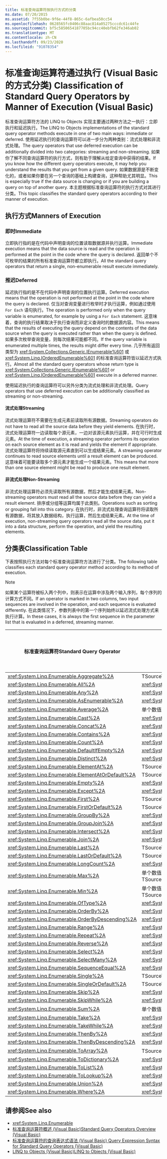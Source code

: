 ```yaml
---
title: 标准查询运算符按执行方式的分类
ms.date: 07/20/2015
ms.assetid: 7f55b0be-9f6e-44f8-865c-6afbea50cc54
ms.openlocfilehash: 0628565fc0406c88aac814a05275cccdc61c44fe
ms.sourcegitcommit: bf5c5850654187705bc94cc40ebfb62fe346ab02
ms.translationtype: MT
ms.contentlocale: zh-CN
ms.lasthandoff: 09/23/2020
ms.locfileid: "91078354"
---
```

# <a name="classification-of-standard-query-operators-by-manner-of-execution-visual-basic"></a><span data-ttu-id="a9e05-102">标准查询运算符通过执行 (Visual Basic 的方式分类) </span><span class="sxs-lookup"><span data-stu-id="a9e05-102">Classification of Standard Query Operators by Manner of Execution (Visual Basic)</span></span>

<span data-ttu-id="a9e05-103">标准查询运算符方法的 LINQ to Objects 实现主要通过两种方法之一执行：立即执行和延迟执行。</span><span class="sxs-lookup"><span data-stu-id="a9e05-103">The LINQ to Objects implementations of the standard query operator methods execute in one of two main ways: immediate or deferred.</span></span> <span data-ttu-id="a9e05-104">使用延迟执行的查询运算符可以进一步分为两种类别：流式处理和非流式处理。</span><span class="sxs-lookup"><span data-stu-id="a9e05-104">The query operators that use deferred execution can be additionally divided into two categories: streaming and non-streaming.</span></span> <span data-ttu-id="a9e05-105">如果你了解不同查询运算符的执行方式，则有助于理解从给定查询中获得的结果。</span><span class="sxs-lookup"><span data-stu-id="a9e05-105">If you know how the different query operators execute, it may help you understand the results that you get from a given query.</span></span> <span data-ttu-id="a9e05-106">如果数据源是不断变化的，或者如果你要在另一个查询的基础上构建查询，这种帮助尤其明显。</span><span class="sxs-lookup"><span data-stu-id="a9e05-106">This is especially true if the data source is changing or if you are building a query on top of another query.</span></span> <span data-ttu-id="a9e05-107">本主题根据标准查询运算符的执行方式对其进行分类。</span><span class="sxs-lookup"><span data-stu-id="a9e05-107">This topic classifies the standard query operators according to their manner of execution.</span></span>  
  
## <a name="manners-of-execution"></a><span data-ttu-id="a9e05-108">执行方式</span><span class="sxs-lookup"><span data-stu-id="a9e05-108">Manners of Execution</span></span>  
  
### <a name="immediate"></a><span data-ttu-id="a9e05-109">即时</span><span class="sxs-lookup"><span data-stu-id="a9e05-109">Immediate</span></span>  

 <span data-ttu-id="a9e05-110">立即执行指的是在代码中声明查询的位置读取数据源并执行运算。</span><span class="sxs-lookup"><span data-stu-id="a9e05-110">Immediate execution means that the data source is read and the operation is performed at the point in the code where the query is declared.</span></span> <span data-ttu-id="a9e05-111">返回单个不可枚举的结果的所有标准查询运算符都立即执行。</span><span class="sxs-lookup"><span data-stu-id="a9e05-111">All the standard query operators that return a single, non-enumerable result execute immediately.</span></span>  
  
### <a name="deferred"></a><span data-ttu-id="a9e05-112">推迟</span><span class="sxs-lookup"><span data-stu-id="a9e05-112">Deferred</span></span>  

 <span data-ttu-id="a9e05-113">延迟执行指的是不在代码中声明查询的位置执行运算。</span><span class="sxs-lookup"><span data-stu-id="a9e05-113">Deferred execution means that the operation is not performed at the point in the code where the query is declared.</span></span> <span data-ttu-id="a9e05-114">仅当对查询变量进行枚举时才执行运算，例如通过使用 `For Each` 语句执行。</span><span class="sxs-lookup"><span data-stu-id="a9e05-114">The operation is performed only when the query variable is enumerated, for example by using a `For Each` statement.</span></span> <span data-ttu-id="a9e05-115">这意味着，查询的执行结果取决于执行查询而非定义查询时的数据源内容。</span><span class="sxs-lookup"><span data-stu-id="a9e05-115">This means that the results of executing the query depend on the contents of the data source when the query is executed rather than when the query is defined.</span></span> <span data-ttu-id="a9e05-116">如果多次枚举查询变量，则每次结果可能都不同。</span><span class="sxs-lookup"><span data-stu-id="a9e05-116">If the query variable is enumerated multiple times, the results might differ every time.</span></span> <span data-ttu-id="a9e05-117">几乎所有返回类型为 <xref:System.Collections.Generic.IEnumerable%601> 或 <xref:System.Linq.IOrderedEnumerable%601> 的标准查询运算符皆以延迟方式执行。</span><span class="sxs-lookup"><span data-stu-id="a9e05-117">Almost all the standard query operators whose return type is <xref:System.Collections.Generic.IEnumerable%601> or <xref:System.Linq.IOrderedEnumerable%601> execute in a deferred manner.</span></span>  
  
 <span data-ttu-id="a9e05-118">使用延迟执行的查询运算符可以另外分类为流式处理和非流式处理。</span><span class="sxs-lookup"><span data-stu-id="a9e05-118">Query operators that use deferred execution can be additionally classified as streaming or non-streaming.</span></span>  
  
#### <a name="streaming"></a><span data-ttu-id="a9e05-119">流式处理</span><span class="sxs-lookup"><span data-stu-id="a9e05-119">Streaming</span></span>  

 <span data-ttu-id="a9e05-120">流式处理运算符不需要在生成元素前读取所有源数据。</span><span class="sxs-lookup"><span data-stu-id="a9e05-120">Streaming operators do not have to read all the source data before they yield elements.</span></span> <span data-ttu-id="a9e05-121">在执行时，流式处理运算符一边读取每个源元素，一边对该源元素执行运算，并在可行时生成元素。</span><span class="sxs-lookup"><span data-stu-id="a9e05-121">At the time of execution, a streaming operator performs its operation on each source element as it is read and yields the element if appropriate.</span></span> <span data-ttu-id="a9e05-122">流式处理运算符将持续读取源元素直到可以生成结果元素。</span><span class="sxs-lookup"><span data-stu-id="a9e05-122">A streaming operator continues to read source elements until a result element can be produced.</span></span> <span data-ttu-id="a9e05-123">这意味着可能要读取多个源元素才能生成一个结果元素。</span><span class="sxs-lookup"><span data-stu-id="a9e05-123">This means that more than one source element might be read to produce one result element.</span></span>  
  
#### <a name="non-streaming"></a><span data-ttu-id="a9e05-124">非流式处理</span><span class="sxs-lookup"><span data-stu-id="a9e05-124">Non-Streaming</span></span>  

 <span data-ttu-id="a9e05-125">非流式处理运算符必须先读取所有源数据，然后才能生成结果元素。</span><span class="sxs-lookup"><span data-stu-id="a9e05-125">Non-streaming operators must read all the source data before they can yield a result element.</span></span> <span data-ttu-id="a9e05-126">排序或分组等运算均属于此类别。</span><span class="sxs-lookup"><span data-stu-id="a9e05-126">Operations such as sorting or grouping fall into this category.</span></span> <span data-ttu-id="a9e05-127">在执行时，非流式处理查询运算符将读取所有源数据，将其放入数据结构，执行运算，然后生成结果元素。</span><span class="sxs-lookup"><span data-stu-id="a9e05-127">At the time of execution, non-streaming query operators read all the source data, put it into a data structure, perform the operation, and yield the resulting elements.</span></span>  
  
## <a name="classification-table"></a><span data-ttu-id="a9e05-128">分类表</span><span class="sxs-lookup"><span data-stu-id="a9e05-128">Classification Table</span></span>  

 <span data-ttu-id="a9e05-129">下表按照执行方法对每个标准查询运算符方法进行了分类。</span><span class="sxs-lookup"><span data-stu-id="a9e05-129">The following table classifies each standard query operator method according to its method of execution.</span></span>  
  
> [!NOTE]
> <span data-ttu-id="a9e05-130">如果某个运算符被标入两个列中，则表示在运算中涉及两个输入序列，每个序列的计算方式不同。</span><span class="sxs-lookup"><span data-stu-id="a9e05-130">If an operator is marked in two columns, two input sequences are involved in the operation, and each sequence is evaluated differently.</span></span> <span data-ttu-id="a9e05-131">在此类情况下，参数列表中的第一个序列始终以延迟流式处理方式来执行计算。</span><span class="sxs-lookup"><span data-stu-id="a9e05-131">In these cases, it is always the first sequence in the parameter list that is evaluated in a deferred, streaming manner.</span></span>  
  
|<span data-ttu-id="a9e05-132">标准查询运算符</span><span class="sxs-lookup"><span data-stu-id="a9e05-132">Standard Query Operator</span></span>|<span data-ttu-id="a9e05-133">返回类型</span><span class="sxs-lookup"><span data-stu-id="a9e05-133">Return Type</span></span>|<span data-ttu-id="a9e05-134">立即执行</span><span class="sxs-lookup"><span data-stu-id="a9e05-134">Immediate Execution</span></span>|<span data-ttu-id="a9e05-135">延迟的流式处理执行</span><span class="sxs-lookup"><span data-stu-id="a9e05-135">Deferred Streaming Execution</span></span>|<span data-ttu-id="a9e05-136">延迟非流式处理执行</span><span class="sxs-lookup"><span data-stu-id="a9e05-136">Deferred Non-Streaming Execution</span></span>|  
|-----------------------------|-----------------|-------------------------|----------------------------------|---------------------------------------|  
|<xref:System.Linq.Enumerable.Aggregate%2A>|<span data-ttu-id="a9e05-137">TSource</span><span class="sxs-lookup"><span data-stu-id="a9e05-137">TSource</span></span>|<span data-ttu-id="a9e05-138">X</span><span class="sxs-lookup"><span data-stu-id="a9e05-138">X</span></span>|||  
|<xref:System.Linq.Enumerable.All%2A>|<xref:System.Boolean>|<span data-ttu-id="a9e05-139">x</span><span class="sxs-lookup"><span data-stu-id="a9e05-139">X</span></span>|||  
|<xref:System.Linq.Enumerable.Any%2A>|<xref:System.Boolean>|<span data-ttu-id="a9e05-140">x</span><span class="sxs-lookup"><span data-stu-id="a9e05-140">X</span></span>|||  
|<xref:System.Linq.Enumerable.AsEnumerable%2A>|<xref:System.Collections.Generic.IEnumerable%601>||<span data-ttu-id="a9e05-141">x</span><span class="sxs-lookup"><span data-stu-id="a9e05-141">X</span></span>||  
|<xref:System.Linq.Enumerable.Average%2A>|<span data-ttu-id="a9e05-142">单个数值</span><span class="sxs-lookup"><span data-stu-id="a9e05-142">Single numeric value</span></span>|<span data-ttu-id="a9e05-143">x</span><span class="sxs-lookup"><span data-stu-id="a9e05-143">X</span></span>|||  
|<xref:System.Linq.Enumerable.Cast%2A>|<xref:System.Collections.Generic.IEnumerable%601>||<span data-ttu-id="a9e05-144">x</span><span class="sxs-lookup"><span data-stu-id="a9e05-144">X</span></span>||  
|<xref:System.Linq.Enumerable.Concat%2A>|<xref:System.Collections.Generic.IEnumerable%601>||<span data-ttu-id="a9e05-145">x</span><span class="sxs-lookup"><span data-stu-id="a9e05-145">X</span></span>||  
|<xref:System.Linq.Enumerable.Contains%2A>|<xref:System.Boolean>|<span data-ttu-id="a9e05-146">x</span><span class="sxs-lookup"><span data-stu-id="a9e05-146">X</span></span>|||  
|<xref:System.Linq.Enumerable.Count%2A>|<xref:System.Int32>|<span data-ttu-id="a9e05-147">x</span><span class="sxs-lookup"><span data-stu-id="a9e05-147">X</span></span>|||  
|<xref:System.Linq.Enumerable.DefaultIfEmpty%2A>|<xref:System.Collections.Generic.IEnumerable%601>||<span data-ttu-id="a9e05-148">x</span><span class="sxs-lookup"><span data-stu-id="a9e05-148">X</span></span>||  
|<xref:System.Linq.Enumerable.Distinct%2A>|<xref:System.Collections.Generic.IEnumerable%601>||<span data-ttu-id="a9e05-149">x</span><span class="sxs-lookup"><span data-stu-id="a9e05-149">X</span></span>||  
|<xref:System.Linq.Enumerable.ElementAt%2A>|<span data-ttu-id="a9e05-150">TSource</span><span class="sxs-lookup"><span data-stu-id="a9e05-150">TSource</span></span>|<span data-ttu-id="a9e05-151">X</span><span class="sxs-lookup"><span data-stu-id="a9e05-151">X</span></span>|||  
|<xref:System.Linq.Enumerable.ElementAtOrDefault%2A>|<span data-ttu-id="a9e05-152">TSource</span><span class="sxs-lookup"><span data-stu-id="a9e05-152">TSource</span></span>|<span data-ttu-id="a9e05-153">X</span><span class="sxs-lookup"><span data-stu-id="a9e05-153">X</span></span>|||  
|<xref:System.Linq.Enumerable.Empty%2A>|<xref:System.Collections.Generic.IEnumerable%601>|<span data-ttu-id="a9e05-154">x</span><span class="sxs-lookup"><span data-stu-id="a9e05-154">X</span></span>|||  
|<xref:System.Linq.Enumerable.Except%2A>|<xref:System.Collections.Generic.IEnumerable%601>||<span data-ttu-id="a9e05-155">x</span><span class="sxs-lookup"><span data-stu-id="a9e05-155">X</span></span>|<span data-ttu-id="a9e05-156">x</span><span class="sxs-lookup"><span data-stu-id="a9e05-156">X</span></span>|  
|<xref:System.Linq.Enumerable.First%2A>|<span data-ttu-id="a9e05-157">TSource</span><span class="sxs-lookup"><span data-stu-id="a9e05-157">TSource</span></span>|<span data-ttu-id="a9e05-158">X</span><span class="sxs-lookup"><span data-stu-id="a9e05-158">X</span></span>|||  
|<xref:System.Linq.Enumerable.FirstOrDefault%2A>|<span data-ttu-id="a9e05-159">TSource</span><span class="sxs-lookup"><span data-stu-id="a9e05-159">TSource</span></span>|<span data-ttu-id="a9e05-160">X</span><span class="sxs-lookup"><span data-stu-id="a9e05-160">X</span></span>|||  
|<xref:System.Linq.Enumerable.GroupBy%2A>|<xref:System.Collections.Generic.IEnumerable%601>|||<span data-ttu-id="a9e05-161">x</span><span class="sxs-lookup"><span data-stu-id="a9e05-161">X</span></span>|  
|<xref:System.Linq.Enumerable.GroupJoin%2A>|<xref:System.Collections.Generic.IEnumerable%601>||<span data-ttu-id="a9e05-162">x</span><span class="sxs-lookup"><span data-stu-id="a9e05-162">X</span></span>|<span data-ttu-id="a9e05-163">x</span><span class="sxs-lookup"><span data-stu-id="a9e05-163">X</span></span>|  
<xref:System.Linq.Enumerable.Intersect%2A>|<xref:System.Collections.Generic.IEnumerable%601>||<span data-ttu-id="a9e05-164">x</span><span class="sxs-lookup"><span data-stu-id="a9e05-164">X</span></span>|<span data-ttu-id="a9e05-165">x</span><span class="sxs-lookup"><span data-stu-id="a9e05-165">X</span></span>|  
|<xref:System.Linq.Enumerable.Join%2A>|<xref:System.Collections.Generic.IEnumerable%601>||<span data-ttu-id="a9e05-166">x</span><span class="sxs-lookup"><span data-stu-id="a9e05-166">X</span></span>|<span data-ttu-id="a9e05-167">x</span><span class="sxs-lookup"><span data-stu-id="a9e05-167">X</span></span>|  
|<xref:System.Linq.Enumerable.Last%2A>|<span data-ttu-id="a9e05-168">TSource</span><span class="sxs-lookup"><span data-stu-id="a9e05-168">TSource</span></span>|<span data-ttu-id="a9e05-169">X</span><span class="sxs-lookup"><span data-stu-id="a9e05-169">X</span></span>|||  
|<xref:System.Linq.Enumerable.LastOrDefault%2A>|<span data-ttu-id="a9e05-170">TSource</span><span class="sxs-lookup"><span data-stu-id="a9e05-170">TSource</span></span>|<span data-ttu-id="a9e05-171">X</span><span class="sxs-lookup"><span data-stu-id="a9e05-171">X</span></span>|||  
|<xref:System.Linq.Enumerable.LongCount%2A>|<xref:System.Int64>|<span data-ttu-id="a9e05-172">x</span><span class="sxs-lookup"><span data-stu-id="a9e05-172">X</span></span>|||  
|<xref:System.Linq.Enumerable.Max%2A>|<span data-ttu-id="a9e05-173">单个数值、TSource 或 TResult</span><span class="sxs-lookup"><span data-stu-id="a9e05-173">Single numeric value, TSource, or TResult</span></span>|<span data-ttu-id="a9e05-174">X</span><span class="sxs-lookup"><span data-stu-id="a9e05-174">X</span></span>|||  
|<xref:System.Linq.Enumerable.Min%2A>|<span data-ttu-id="a9e05-175">单个数值、TSource 或 TResult</span><span class="sxs-lookup"><span data-stu-id="a9e05-175">Single numeric value, TSource, or TResult</span></span>|<span data-ttu-id="a9e05-176">X</span><span class="sxs-lookup"><span data-stu-id="a9e05-176">X</span></span>|||  
|<xref:System.Linq.Enumerable.OfType%2A>|<xref:System.Collections.Generic.IEnumerable%601>||<span data-ttu-id="a9e05-177">x</span><span class="sxs-lookup"><span data-stu-id="a9e05-177">X</span></span>||  
|<xref:System.Linq.Enumerable.OrderBy%2A>|<xref:System.Linq.IOrderedEnumerable%601>|||<span data-ttu-id="a9e05-178">x</span><span class="sxs-lookup"><span data-stu-id="a9e05-178">X</span></span>|  
|<xref:System.Linq.Enumerable.OrderByDescending%2A>|<xref:System.Linq.IOrderedEnumerable%601>|||<span data-ttu-id="a9e05-179">x</span><span class="sxs-lookup"><span data-stu-id="a9e05-179">X</span></span>|  
|<xref:System.Linq.Enumerable.Range%2A>|<xref:System.Collections.Generic.IEnumerable%601>||<span data-ttu-id="a9e05-180">x</span><span class="sxs-lookup"><span data-stu-id="a9e05-180">X</span></span>||  
|<xref:System.Linq.Enumerable.Repeat%2A>|<xref:System.Collections.Generic.IEnumerable%601>||<span data-ttu-id="a9e05-181">x</span><span class="sxs-lookup"><span data-stu-id="a9e05-181">X</span></span>||  
|<xref:System.Linq.Enumerable.Reverse%2A>|<xref:System.Collections.Generic.IEnumerable%601>|||<span data-ttu-id="a9e05-182">x</span><span class="sxs-lookup"><span data-stu-id="a9e05-182">X</span></span>|  
|<xref:System.Linq.Enumerable.Select%2A>|<xref:System.Collections.Generic.IEnumerable%601>||<span data-ttu-id="a9e05-183">x</span><span class="sxs-lookup"><span data-stu-id="a9e05-183">X</span></span>||  
|<xref:System.Linq.Enumerable.SelectMany%2A>|<xref:System.Collections.Generic.IEnumerable%601>||<span data-ttu-id="a9e05-184">x</span><span class="sxs-lookup"><span data-stu-id="a9e05-184">X</span></span>||  
|<xref:System.Linq.Enumerable.SequenceEqual%2A>|<xref:System.Boolean>|<span data-ttu-id="a9e05-185">x</span><span class="sxs-lookup"><span data-stu-id="a9e05-185">X</span></span>|||  
|<xref:System.Linq.Enumerable.Single%2A>|<span data-ttu-id="a9e05-186">TSource</span><span class="sxs-lookup"><span data-stu-id="a9e05-186">TSource</span></span>|<span data-ttu-id="a9e05-187">X</span><span class="sxs-lookup"><span data-stu-id="a9e05-187">X</span></span>|||  
|<xref:System.Linq.Enumerable.SingleOrDefault%2A>|<span data-ttu-id="a9e05-188">TSource</span><span class="sxs-lookup"><span data-stu-id="a9e05-188">TSource</span></span>|<span data-ttu-id="a9e05-189">X</span><span class="sxs-lookup"><span data-stu-id="a9e05-189">X</span></span>|||  
|<xref:System.Linq.Enumerable.Skip%2A>|<xref:System.Collections.Generic.IEnumerable%601>||<span data-ttu-id="a9e05-190">x</span><span class="sxs-lookup"><span data-stu-id="a9e05-190">X</span></span>||  
|<xref:System.Linq.Enumerable.SkipWhile%2A>|<xref:System.Collections.Generic.IEnumerable%601>||<span data-ttu-id="a9e05-191">x</span><span class="sxs-lookup"><span data-stu-id="a9e05-191">X</span></span>||  
|<xref:System.Linq.Enumerable.Sum%2A>|<span data-ttu-id="a9e05-192">单个数值</span><span class="sxs-lookup"><span data-stu-id="a9e05-192">Single numeric value</span></span>|<span data-ttu-id="a9e05-193">x</span><span class="sxs-lookup"><span data-stu-id="a9e05-193">X</span></span>|||  
|<xref:System.Linq.Enumerable.Take%2A>|<xref:System.Collections.Generic.IEnumerable%601>||<span data-ttu-id="a9e05-194">x</span><span class="sxs-lookup"><span data-stu-id="a9e05-194">X</span></span>||  
<xref:System.Linq.Enumerable.TakeWhile%2A>|<xref:System.Collections.Generic.IEnumerable%601>||<span data-ttu-id="a9e05-195">x</span><span class="sxs-lookup"><span data-stu-id="a9e05-195">X</span></span>||  
|<xref:System.Linq.Enumerable.ThenBy%2A>|<xref:System.Linq.IOrderedEnumerable%601>|||<span data-ttu-id="a9e05-196">x</span><span class="sxs-lookup"><span data-stu-id="a9e05-196">X</span></span>|  
|<xref:System.Linq.Enumerable.ThenByDescending%2A>|<xref:System.Linq.IOrderedEnumerable%601>|||<span data-ttu-id="a9e05-197">x</span><span class="sxs-lookup"><span data-stu-id="a9e05-197">X</span></span>|  
|<xref:System.Linq.Enumerable.ToArray%2A>|<span data-ttu-id="a9e05-198">TSource 数组</span><span class="sxs-lookup"><span data-stu-id="a9e05-198">TSource array</span></span>|<span data-ttu-id="a9e05-199">x</span><span class="sxs-lookup"><span data-stu-id="a9e05-199">X</span></span>|||  
|<xref:System.Linq.Enumerable.ToDictionary%2A>|<xref:System.Collections.Generic.Dictionary%602>|<span data-ttu-id="a9e05-200">x</span><span class="sxs-lookup"><span data-stu-id="a9e05-200">X</span></span>|||  
|<xref:System.Linq.Enumerable.ToList%2A>|<xref:System.Collections.Generic.IList%601>|<span data-ttu-id="a9e05-201">x</span><span class="sxs-lookup"><span data-stu-id="a9e05-201">X</span></span>|||  
|<xref:System.Linq.Enumerable.ToLookup%2A>|<xref:System.Linq.ILookup%602>|<span data-ttu-id="a9e05-202">x</span><span class="sxs-lookup"><span data-stu-id="a9e05-202">X</span></span>|||  
|<xref:System.Linq.Enumerable.Union%2A>|<xref:System.Collections.Generic.IEnumerable%601>||<span data-ttu-id="a9e05-203">x</span><span class="sxs-lookup"><span data-stu-id="a9e05-203">X</span></span>||  
|<xref:System.Linq.Enumerable.Where%2A>|<xref:System.Collections.Generic.IEnumerable%601>||<span data-ttu-id="a9e05-204">x</span><span class="sxs-lookup"><span data-stu-id="a9e05-204">X</span></span>||  
  
## <a name="see-also"></a><span data-ttu-id="a9e05-205">请参阅</span><span class="sxs-lookup"><span data-stu-id="a9e05-205">See also</span></span>

- <xref:System.Linq.Enumerable>
- [<span data-ttu-id="a9e05-206">标准查询运算符概述 (Visual Basic)</span><span class="sxs-lookup"><span data-stu-id="a9e05-206">Standard Query Operators Overview (Visual Basic)</span></span>](standard-query-operators-overview.md)
- [<span data-ttu-id="a9e05-207">标准查询运算符的查询表达式语法 (Visual Basic) </span><span class="sxs-lookup"><span data-stu-id="a9e05-207">Query Expression Syntax for Standard Query Operators (Visual Basic)</span></span>](query-expression-syntax-for-standard-query-operators.md)
- [<span data-ttu-id="a9e05-208">LINQ to Objects (Visual Basic)</span><span class="sxs-lookup"><span data-stu-id="a9e05-208">LINQ to Objects (Visual Basic)</span></span>](linq-to-objects.md)
